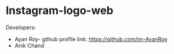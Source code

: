 # Instagram-logo-web

Developers:
* Ayan Roy-
  github profile link: https://github.com/im-AyanRoy
* Anik Chand
